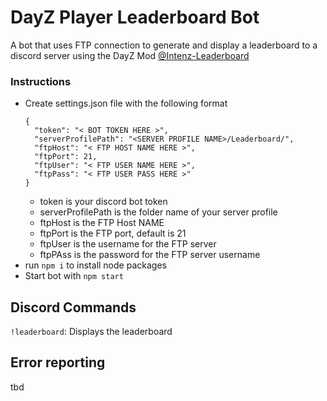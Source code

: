 # DayZ Player Leaderboard Bot

A bot that uses FTP connection to generate and display a leaderboard to a discord server using the DayZ Mod [@Intenz-Leaderboard](https://steamcommunity.com/sharedfiles/filedetails/?id=1758815806)


### Instructions

- Create settings.json file with the following format
    ```
    {
      "token": "< BOT TOKEN HERE >",
      "serverProfilePath": "<SERVER PROFILE NAME>/Leaderboard/",
      "ftpHost": "< FTP HOST NAME HERE >",
      "ftpPort": 21,
      "ftpUser": "< FTP USER NAME HERE >",
      "ftpPass": "< FTP USER PASS HERE >"
    }
    ```
    - token is your discord bot token
    - serverProfilePath is the folder name of your server profile
    - ftpHost is the FTP Host NAME
    - ftpPort is the FTP port, default is 21
    - ftpUser is the username for the FTP server
    - ftpPAss is the password for the FTP server username
- run `npm i` to install node packages
- Start bot with `npm start`


## Discord Commands
`!leaderboard`: Displays the leaderboard

## Error reporting
tbd
